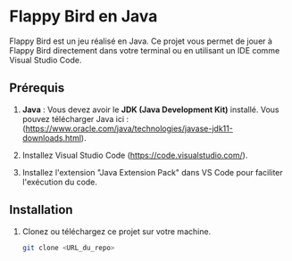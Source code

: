 # Flappy Bird en Java

Flappy Bird est un jeu réalisé en Java. Ce projet vous permet de jouer à Flappy Bird directement dans votre terminal ou en utilisant un IDE comme Visual Studio Code.

## Prérequis

1. **Java** : Vous devez avoir le **JDK (Java Development Kit)** installé. Vous pouvez télécharger Java ici : (https://www.oracle.com/java/technologies/javase-jdk11-downloads.html).

2. Installez Visual Studio Code (https://code.visualstudio.com/).
3. Installez l'extension "Java Extension Pack" dans VS Code pour faciliter l'exécution du code.

## Installation

1. Clonez ou téléchargez ce projet sur votre machine.

   ```bash
   git clone <URL_du_repo>
